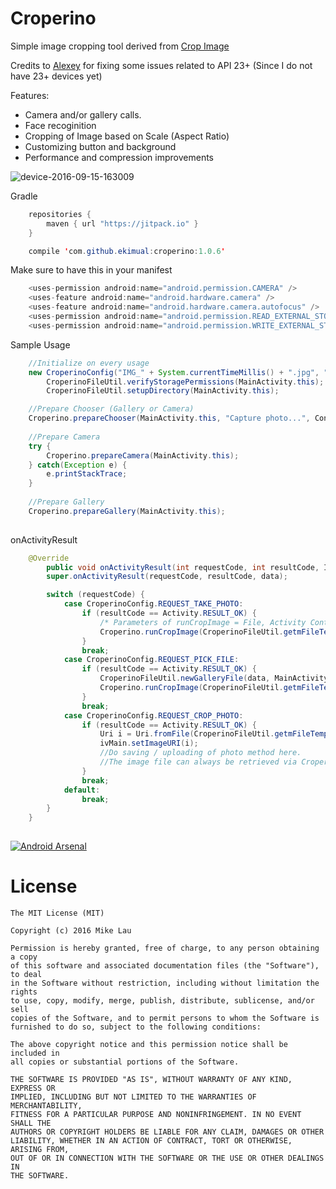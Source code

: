 Croperino
=========

Simple image cropping tool derived from [Crop Image](https://github.com/biokys/cropimage)

Credits to [Alexey](https://github.com/tpom6oh) for fixing some issues related to API 23+ (Since I do not have 23+ devices yet)

Features:
* Camera and/or gallery calls.
* Face recoginition
* Cropping of Image based on Scale (Aspect Ratio)
* Customizing button and background
* Performance and compression improvements


![device-2016-09-15-163009](https://cloud.githubusercontent.com/assets/16832215/18544278/855d9aae-7b66-11e6-8236-ba1bc89a8e44.png)

Gradle

```java
	repositories {
    	maven { url "https://jitpack.io" }
    }
```

```java
	compile 'com.github.ekimual:croperino:1.0.6'
```

Make sure to have this in your manifest

```java
    <uses-permission android:name="android.permission.CAMERA" />
    <uses-feature android:name="android.hardware.camera" />
    <uses-feature android:name="android.hardware.camera.autofocus" />
    <uses-permission android:name="android.permission.READ_EXTERNAL_STORAGE" />
    <uses-permission android:name="android.permission.WRITE_EXTERNAL_STORAGE" />
```
Sample Usage

```java
	//Initialize on every usage
	new CroperinoConfig("IMG_" + System.currentTimeMillis() + ".jpg", "/MikeLau/Pictures", "/sdcard/MikeLau/Pictures");
        CroperinoFileUtil.verifyStoragePermissions(MainActivity.this);
        CroperinoFileUtil.setupDirectory(MainActivity.this);

	//Prepare Chooser (Gallery or Camera)
	Croperino.prepareChooser(MainActivity.this, "Capture photo...", ContextCompat.getColor(MainActivity.this, android.R.color.background_dark));
	 
	//Prepare Camera
	try {
	    Croperino.prepareCamera(MainActivity.this);
	} catch(Exception e) { 
	    e.printStackTrace;
	}
	
	//Prepare Gallery
	Croperino.prepareGallery(MainActivity.this);
	
```

onActivityResult

```java
	@Override
    	public void onActivityResult(int requestCode, int resultCode, Intent data) {
        super.onActivityResult(requestCode, resultCode, data);

        switch (requestCode) {
            case CroperinoConfig.REQUEST_TAKE_PHOTO:
                if (resultCode == Activity.RESULT_OK) {
                    /* Parameters of runCropImage = File, Activity Context, Image is Scalable or Not, Aspect Ratio X, Aspect Ratio Y, Button Bar Color, Background Color */
                    Croperino.runCropImage(CroperinoFileUtil.getmFileTemp(), MainActivity.this, true, 1, 1, 0, 0);
                }
                break;
            case CroperinoConfig.REQUEST_PICK_FILE:
                if (resultCode == Activity.RESULT_OK) {
                    CroperinoFileUtil.newGalleryFile(data, MainActivity.this);
                    Croperino.runCropImage(CroperinoFileUtil.getmFileTemp(), MainActivity.this, true, 1, 1, 0, 0);
                }
                break;
            case CroperinoConfig.REQUEST_CROP_PHOTO:
                if (resultCode == Activity.RESULT_OK) {
                    Uri i = Uri.fromFile(CroperinoFileUtil.getmFileTemp());
                    ivMain.setImageURI(i);
                    //Do saving / uploading of photo method here.
                    //The image file can always be retrieved via CroperinoFileUtil.getmFileTemp()
                }
                break;
            default:
                break;
        }
    }
	
```

[![Android Arsenal](https://img.shields.io/badge/Android%20Arsenal-Croperino-green.svg?style=true)](https://android-arsenal.com/details/1/4374)

License
=======

```
The MIT License (MIT)

Copyright (c) 2016 Mike Lau

Permission is hereby granted, free of charge, to any person obtaining a copy
of this software and associated documentation files (the "Software"), to deal
in the Software without restriction, including without limitation the rights
to use, copy, modify, merge, publish, distribute, sublicense, and/or sell
copies of the Software, and to permit persons to whom the Software is
furnished to do so, subject to the following conditions:

The above copyright notice and this permission notice shall be included in
all copies or substantial portions of the Software.

THE SOFTWARE IS PROVIDED "AS IS", WITHOUT WARRANTY OF ANY KIND, EXPRESS OR
IMPLIED, INCLUDING BUT NOT LIMITED TO THE WARRANTIES OF MERCHANTABILITY,
FITNESS FOR A PARTICULAR PURPOSE AND NONINFRINGEMENT. IN NO EVENT SHALL THE
AUTHORS OR COPYRIGHT HOLDERS BE LIABLE FOR ANY CLAIM, DAMAGES OR OTHER
LIABILITY, WHETHER IN AN ACTION OF CONTRACT, TORT OR OTHERWISE, ARISING FROM,
OUT OF OR IN CONNECTION WITH THE SOFTWARE OR THE USE OR OTHER DEALINGS IN
THE SOFTWARE.
```
